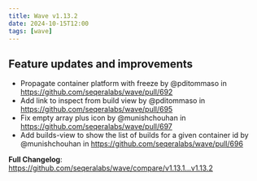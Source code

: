 ```yaml
---
title: Wave v1.13.2
date: 2024-10-15T12:00
tags: [wave]
---
```


## Feature updates and improvements

* Propagate container platform with freeze by @pditommaso in https://github.com/seqeralabs/wave/pull/692
* Add link to inspect from build view by @pditommaso in https://github.com/seqeralabs/wave/pull/695
* Fix empty array plus icon by @munishchouhan in https://github.com/seqeralabs/wave/pull/697
* Add builds-view to show the list of builds for a given container id by @munishchouhan in https://github.com/seqeralabs/wave/pull/696

**Full Changelog**: https://github.com/seqeralabs/wave/compare/v1.13.1...v1.13.2